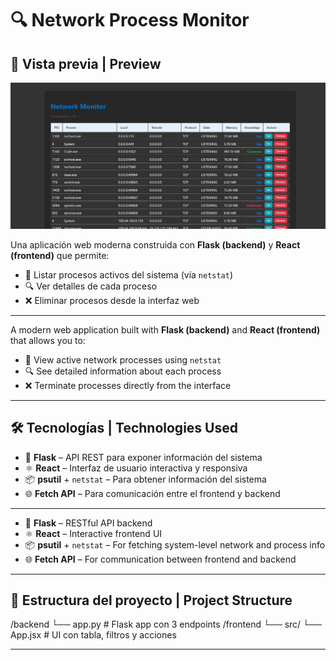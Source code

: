 # 🔍 Network Process Monitor

## 📸 Vista previa | Preview

![preview](./public/preview.png)

Una aplicación web moderna construida con **Flask (backend)** y **React (frontend)** que permite:

- 📡 Listar procesos activos del sistema (vía `netstat`)
- 🔍 Ver detalles de cada proceso
- ❌ Eliminar procesos desde la interfaz web

---

A modern web application built with **Flask (backend)** and **React (frontend)** that allows you to:

- 📡 View active network processes using `netstat`
- 🔍 See detailed information about each process
- ❌ Terminate processes directly from the interface

---

## 🛠 Tecnologías | Technologies Used

- 🐍 **Flask** – API REST para exponer información del sistema
- ⚛️ **React** – Interfaz de usuario interactiva y responsiva
- 📦 **psutil** + `netstat` – Para obtener información del sistema
- 🌐 **Fetch API** – Para comunicación entre el frontend y backend

---

- 🐍 **Flask** – RESTful API backend
- ⚛️ **React** – Interactive frontend UI
- 📦 **psutil** + `netstat` – For fetching system-level network and process info
- 🌐 **Fetch API** – For communication between frontend and backend

---

## 📁 Estructura del proyecto | Project Structure

/backend
└── app.py # Flask app con 3 endpoints
/frontend
└── src/
└── App.jsx # UI con tabla, filtros y acciones

---
